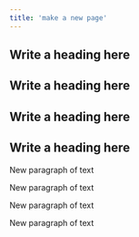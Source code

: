 ```yaml
---
title: 'make a new page'
---
```


<h2>Write a heading here</h2>
<h2>Write a heading here</h2>
<h2>Write a heading here</h2>
<h2>Write a heading here</h2>
<p>New paragraph of text</p>
<p>New paragraph of text</p>
<p>New paragraph of text</p>
<p>New paragraph of text</p>
<video-player resource="#b84eb454-d7d7-ee0f-6688" prefix="oer:http://oerschema.org/ schema:http://schema.org/ dc:http://purl.org/dc/terms/ foaf:http://xmlns.com/foaf/0.1/ cc:http://creativecommons.org/ns# bib:http://bib.schema.org " responsive="responsive" video-style="style1" class="x-scope video-player-0 " style="width:50%; " source="https://www.youtube.com/watch?v=1L7Nb3iw90w" src="https://www.youtube-nocookie.com/embed/1L7Nb3iw90w?showinfo=0&controls=1&rel=0" iframed="true" width="560" height="315" caption="Same UX pattern as before" primarycolor="null" primary-color="null" secondarycolor="#7b1fa2" secondary-color="#e91e63" secondary-color-class="pink" text-color-class="white-text" text-color="#ffffff" textcolor="#ffffff" secondarycolorclass="purple darken-2" textcolorclass="white-text" videostyle="style1" ytnocookie="true" ytcontrols="true" vimeocolor="ull">
</video-player>
